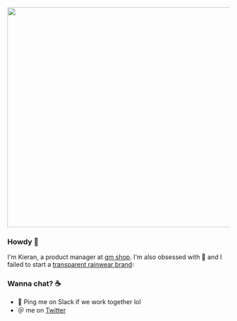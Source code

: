 <img src="https://screenshot.click/91cda591-5c62-4352-80f7-197a30e77707-310f3143-6e31-4ebe-92ff-c8b28428bba1-v1.png_2020-07-15_16-44-24.png" height="500" width="650">

### Howdy 👋

I'm Kieran, a product manager at [gm shop](https://www.shopify.ca/tokengated-commerce). I'm also obsessed with 🎾 and I failed to start a [transparent rainwear brand](https://heycloaked.com/)💧

### Wanna chat? ☕️

* 💬 Ping me on Slack if we work together lol 
* ＠ me on [Twitter](https://twitter.com/albertaboy) 
